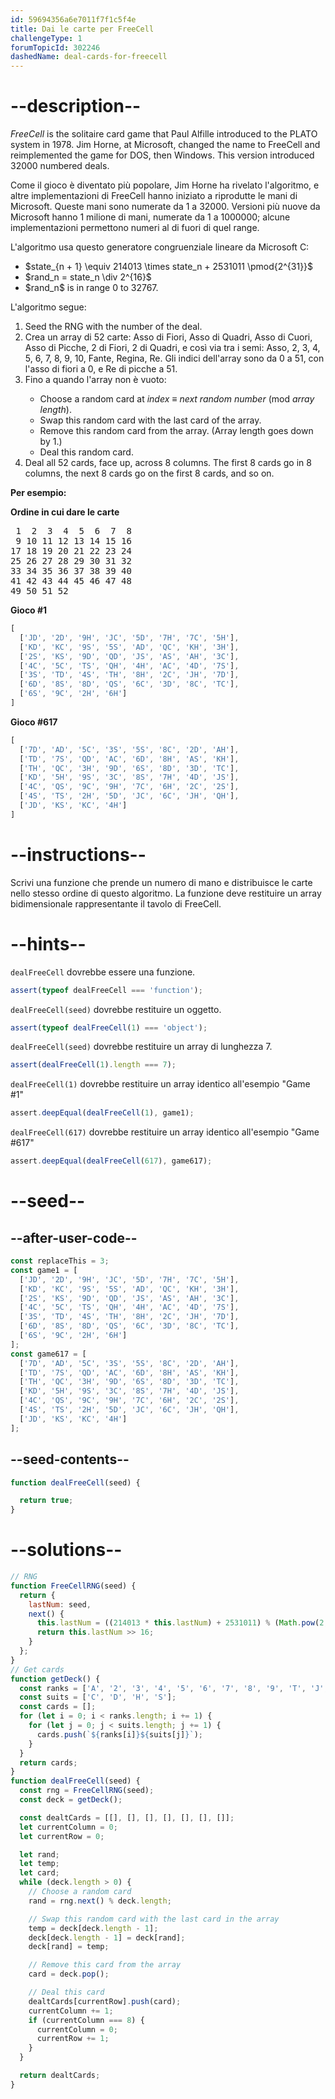```yaml
---
id: 59694356a6e7011f7f1c5f4e
title: Dai le carte per FreeCell
challengeType: 1
forumTopicId: 302246
dashedName: deal-cards-for-freecell
---
```


# --description--

*FreeCell* is the solitaire card game that Paul Alfille introduced to the PLATO system in 1978. Jim Horne, at Microsoft, changed the name to FreeCell and reimplemented the game for DOS, then Windows. This version introduced 32000 numbered deals.

Come il gioco è diventato più popolare, Jim Horne ha rivelato l'algoritmo, e altre implementazioni di FreeCell hanno iniziato a riprodutte le mani di Microsoft. Queste mani sono numerate da 1 a 32000. Versioni più nuove da Microsoft hanno 1 milione di mani, numerate da 1 a 1000000; alcune implementazioni permettono numeri al di fuori di quel range.

L'algoritmo usa questo generatore congruenziale lineare da Microsoft C:

<ul>
  <li>$state_{n + 1} \equiv 214013 \times state_n + 2531011 \pmod{2^{31}}$</li>
  <li>$rand_n = state_n \div 2^{16}$</li>
  <li>$rand_n$ is in range 0 to 32767.</li>
</ul>

L'algoritmo segue:

<ol>
  <li>Seed the RNG with the number of the deal.
  </li><li>Crea un array di 52 carte: Asso di Fiori, Asso di Quadri, Asso di Cuori, Asso di Picche, 2 di Fiori, 2 di Quadri, e così via tra i semi: Asso, 2, 3, 4, 5, 6, 7, 8, 9, 10, Fante, Regina, Re. Gli indici dell'array sono da 0 a 51, con l'asso di fiori a 0, e Re di picche a 51.</li>
  <li>Fino a quando l'array non è vuoto:</li>
    <ul>
      <li>Choose a random card at <i>index</i> ≡ <i>next random number</i> (mod <i>array length</i>).</li>
      <li>Swap this random card with the last card of the array.</li>
      <li>Remove this random card from the array. (Array length goes down by 1.)</li>
      <li>Deal this random card.</li>
    </ul>
  <li>Deal all 52 cards, face up, across 8 columns. The first 8 cards go in 8 columns, the next 8 cards go on the first 8 cards, and so on.</li>
</ol>

**Per esempio:**

**Ordine in cui dare le carte**

<pre> 1  2  3  4  5  6  7  8
 9 10 11 12 13 14 15 16
17 18 19 20 21 22 23 24
25 26 27 28 29 30 31 32
33 34 35 36 37 38 39 40
41 42 43 44 45 46 47 48
49 50 51 52</pre>

**Gioco #1**

```js
[
  ['JD', '2D', '9H', 'JC', '5D', '7H', '7C', '5H'],
  ['KD', 'KC', '9S', '5S', 'AD', 'QC', 'KH', '3H'],
  ['2S', 'KS', '9D', 'QD', 'JS', 'AS', 'AH', '3C'],
  ['4C', '5C', 'TS', 'QH', '4H', 'AC', '4D', '7S'],
  ['3S', 'TD', '4S', 'TH', '8H', '2C', 'JH', '7D'],
  ['6D', '8S', '8D', 'QS', '6C', '3D', '8C', 'TC'],
  ['6S', '9C', '2H', '6H']
]
```

**Gioco #617**

```js
[
  ['7D', 'AD', '5C', '3S', '5S', '8C', '2D', 'AH'],
  ['TD', '7S', 'QD', 'AC', '6D', '8H', 'AS', 'KH'],
  ['TH', 'QC', '3H', '9D', '6S', '8D', '3D', 'TC'],
  ['KD', '5H', '9S', '3C', '8S', '7H', '4D', 'JS'],
  ['4C', 'QS', '9C', '9H', '7C', '6H', '2C', '2S'],
  ['4S', 'TS', '2H', '5D', 'JC', '6C', 'JH', 'QH'],
  ['JD', 'KS', 'KC', '4H']
]
```

# --instructions--

Scrivi una funzione che prende un numero di mano e distribuisce le carte nello stesso ordine di questo algoritmo. La funzione deve restituire un array bidimensionale rappresentante il tavolo di FreeCell.

# --hints--

`dealFreeCell` dovrebbe essere una funzione.

```js
assert(typeof dealFreeCell === 'function');
```

`dealFreeCell(seed)` dovrebbe restituire un oggetto.

```js
assert(typeof dealFreeCell(1) === 'object');
```

`dealFreeCell(seed)` dovrebbe restituire un array di lunghezza 7.

```js
assert(dealFreeCell(1).length === 7);
```

`dealFreeCell(1)` dovrebbe restituire un array identico all'esempio "Game #1"

```js
assert.deepEqual(dealFreeCell(1), game1);
```

`dealFreeCell(617)` dovrebbe restituire un array identico all'esempio "Game #617"

```js
assert.deepEqual(dealFreeCell(617), game617);
```

# --seed--

## --after-user-code--

```js
const replaceThis = 3;
const game1 = [
  ['JD', '2D', '9H', 'JC', '5D', '7H', '7C', '5H'],
  ['KD', 'KC', '9S', '5S', 'AD', 'QC', 'KH', '3H'],
  ['2S', 'KS', '9D', 'QD', 'JS', 'AS', 'AH', '3C'],
  ['4C', '5C', 'TS', 'QH', '4H', 'AC', '4D', '7S'],
  ['3S', 'TD', '4S', 'TH', '8H', '2C', 'JH', '7D'],
  ['6D', '8S', '8D', 'QS', '6C', '3D', '8C', 'TC'],
  ['6S', '9C', '2H', '6H']
];
const game617 = [
  ['7D', 'AD', '5C', '3S', '5S', '8C', '2D', 'AH'],
  ['TD', '7S', 'QD', 'AC', '6D', '8H', 'AS', 'KH'],
  ['TH', 'QC', '3H', '9D', '6S', '8D', '3D', 'TC'],
  ['KD', '5H', '9S', '3C', '8S', '7H', '4D', 'JS'],
  ['4C', 'QS', '9C', '9H', '7C', '6H', '2C', '2S'],
  ['4S', 'TS', '2H', '5D', 'JC', '6C', 'JH', 'QH'],
  ['JD', 'KS', 'KC', '4H']
];
```

## --seed-contents--

```js
function dealFreeCell(seed) {

  return true;
}
```

# --solutions--

```js
// RNG
function FreeCellRNG(seed) {
  return {
    lastNum: seed,
    next() {
      this.lastNum = ((214013 * this.lastNum) + 2531011) % (Math.pow(2, 31));
      return this.lastNum >> 16;
    }
  };
}
// Get cards
function getDeck() {
  const ranks = ['A', '2', '3', '4', '5', '6', '7', '8', '9', 'T', 'J', 'Q', 'K'];
  const suits = ['C', 'D', 'H', 'S'];
  const cards = [];
  for (let i = 0; i < ranks.length; i += 1) {
    for (let j = 0; j < suits.length; j += 1) {
      cards.push(`${ranks[i]}${suits[j]}`);
    }
  }
  return cards;
}
function dealFreeCell(seed) {
  const rng = FreeCellRNG(seed);
  const deck = getDeck();

  const dealtCards = [[], [], [], [], [], [], []];
  let currentColumn = 0;
  let currentRow = 0;

  let rand;
  let temp;
  let card;
  while (deck.length > 0) {
    // Choose a random card
    rand = rng.next() % deck.length;

    // Swap this random card with the last card in the array
    temp = deck[deck.length - 1];
    deck[deck.length - 1] = deck[rand];
    deck[rand] = temp;

    // Remove this card from the array
    card = deck.pop();

    // Deal this card
    dealtCards[currentRow].push(card);
    currentColumn += 1;
    if (currentColumn === 8) {
      currentColumn = 0;
      currentRow += 1;
    }
  }

  return dealtCards;
}
```
